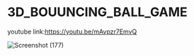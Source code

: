 # 3D_BOUUNCING_BALL_GAME
youtube link:https://youtu.be/mAvpzr7EmvQ
<br>

![Screenshot (177)](https://user-images.githubusercontent.com/45364476/122670977-61e4cd00-d1e6-11eb-8d6b-f7131d85c024.png)
